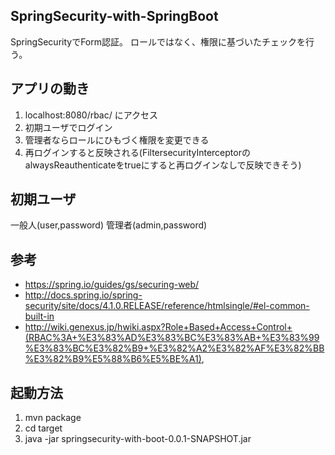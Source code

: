 SpringSecurity-with-SpringBoot
------------------------------
SpringSecurityでForm認証。
ロールではなく、権限に基づいたチェックを行う。

アプリの動き
------------
1. localhost:8080/rbac/ にアクセス
2. 初期ユーザでログイン
3. 管理者ならロールにひもづく権限を変更できる
4. 再ログインすると反映される(FiltersecurityInterceptorのalwaysReauthenticateをtrueにすると再ログインなしで反映できそう)

初期ユーザ
----------
一般人(user,password)
管理者(admin,password)

参考
------
* https://spring.io/guides/gs/securing-web/
* http://docs.spring.io/spring-security/site/docs/4.1.0.RELEASE/reference/htmlsingle/#el-common-built-in
* http://wiki.genexus.jp/hwiki.aspx?Role+Based+Access+Control+(RBAC%3A+%E3%83%AD%E3%83%BC%E3%83%AB+%E3%83%99%E3%83%BC%E3%82%B9+%E3%82%A2%E3%82%AF%E3%82%BB%E3%82%B9%E5%88%B6%E5%BE%A1),

起動方法
--------
1. mvn package
2. cd target
3. java -jar springsecurity-with-boot-0.0.1-SNAPSHOT.jar  
